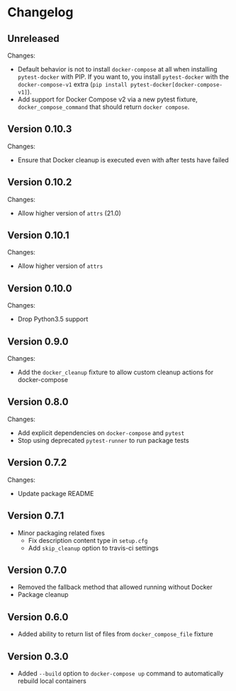 # Changelog

## Unreleased
Changes:
- Default behavior is not to install `docker-compose` at all when
  installing `pytest-docker` with PIP. If you want to, you install
  `pytest-docker` with the `docker-compose-v1` extra (`pip install
  pytest-docker[docker-compose-v1]`).
- Add support for Docker Compose v2 via a new pytest fixture,
  `docker_compose_command` that should return `docker compose`.

## Version 0.10.3
Changes:
- Ensure that Docker cleanup is executed even with after tests have failed

## Version 0.10.2
Changes:
- Allow higher version of `attrs` (21.0)

## Version 0.10.1
Changes:
- Allow higher version of `attrs`

## Version 0.10.0
Changes:
- Drop Python3.5 support

## Version 0.9.0
Changes:
- Add the `docker_cleanup` fixture to allow custom cleanup actions for
docker-compose

## Version 0.8.0
Changes:
- Add explicit dependencies on `docker-compose` and `pytest`
- Stop using deprecated `pytest-runner` to run package tests

## Version 0.7.2
Changes:
- Update package README

## Version 0.7.1
- Minor packaging related fixes
	- Fix description content type in `setup.cfg`
	- Add `skip_cleanup` option to travis-ci settings

## Version 0.7.0
- Removed the fallback method that allowed running without Docker
- Package cleanup

## Version 0.6.0
- Added ability to return list of files from `docker_compose_file` fixture

## Version 0.3.0
- Added `--build` option to `docker-compose up` command to automatically
  rebuild local containers
